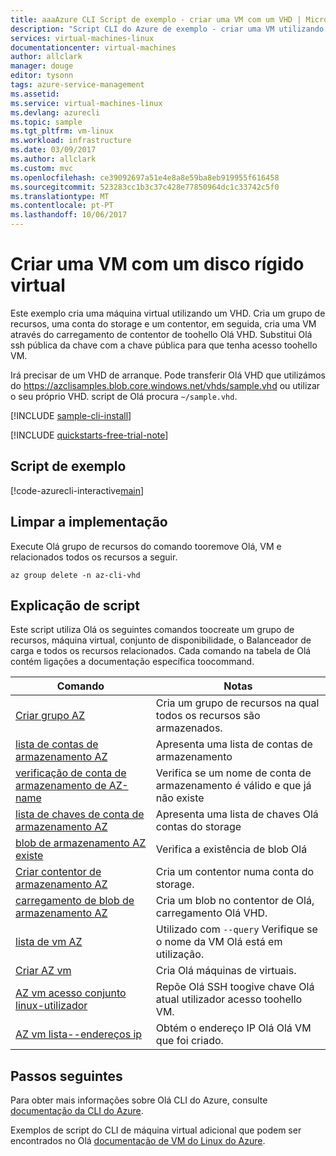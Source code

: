 ```yaml
---
title: aaaAzure CLI Script de exemplo - criar uma VM com um VHD | Microsoft Docs
description: "Script CLI do Azure de exemplo - criar uma VM utilizando um disco rígido virtual."
services: virtual-machines-linux
documentationcenter: virtual-machines
author: allclark
manager: douge
editor: tysonn
tags: azure-service-management
ms.assetid: 
ms.service: virtual-machines-linux
ms.devlang: azurecli
ms.topic: sample
ms.tgt_pltfrm: vm-linux
ms.workload: infrastructure
ms.date: 03/09/2017
ms.author: allclark
ms.custom: mvc
ms.openlocfilehash: ce39092697a51e4e8a8e59ba8eb919955f616458
ms.sourcegitcommit: 523283cc1b3c37c428e77850964dc1c33742c5f0
ms.translationtype: MT
ms.contentlocale: pt-PT
ms.lasthandoff: 10/06/2017
---
```

# <a name="create-a-vm-with-a-virtual-hard-disk"></a>Criar uma VM com um disco rígido virtual

Este exemplo cria uma máquina virtual utilizando um VHD.
Cria um grupo de recursos, uma conta do storage e um contentor, em seguida, cria uma VM através do carregamento de contentor de toohello Olá VHD.
Substitui Olá ssh pública da chave com a chave pública para que tenha acesso toohello VM.

Irá precisar de um VHD de arranque.
Pode transferir Olá VHD que utilizámos do https://azclisamples.blob.core.windows.net/vhds/sample.vhd ou utilizar o seu próprio VHD. script de Olá procura `~/sample.vhd`.

[!INCLUDE [sample-cli-install](../../../includes/sample-cli-install.md)]

[!INCLUDE [quickstarts-free-trial-note](../../../includes/quickstarts-free-trial-note.md)]

## <a name="sample-script"></a>Script de exemplo

[!code-azurecli-interactive[main](../../../cli_scripts/virtual-machine/create-vm-vhd/create-vm-vhd.sh "Create VM using a VHD")]

## <a name="clean-up-deployment"></a>Limpar a implementação 

Execute Olá grupo de recursos do comando tooremove Olá, VM e relacionados todos os recursos a seguir.

```azurecli-interactive 
az group delete -n az-cli-vhd
```

## <a name="script-explanation"></a>Explicação de script

Este script utiliza Olá os seguintes comandos toocreate um grupo de recursos, máquina virtual, conjunto de disponibilidade, o Balanceador de carga e todos os recursos relacionados. Cada comando na tabela de Olá contém ligações a documentação específica toocommand.

| Comando | Notas |
|---|---|
| [Criar grupo AZ](https://docs.microsoft.com/cli/azure/group#create) | Cria um grupo de recursos na qual todos os recursos são armazenados. |
| [lista de contas de armazenamento AZ](https://docs.microsoft.com/cli/azure/storage/account#list) | Apresenta uma lista de contas de armazenamento |
| [verificação de conta de armazenamento de AZ-name](https://docs.microsoft.com/cli/azure/storage/account#check-name) | Verifica se um nome de conta de armazenamento é válido e que já não existe |
| [lista de chaves de conta de armazenamento AZ](https://docs.microsoft.com/cli/azure/storage/account/keys#list) | Apresenta uma lista de chaves Olá contas do storage |
| [blob de armazenamento AZ existe](https://docs.microsoft.com/cli/azure/storage/blob#exists) | Verifica a existência de blob Olá |
| [Criar contentor de armazenamento AZ](https://docs.microsoft.com/cli/azure/storage/container#create) | Cria um contentor numa conta do storage. |
| [carregamento de blob de armazenamento AZ](https://docs.microsoft.com/cli/azure/storage/blob#upload) | Cria um blob no contentor de Olá, carregamento Olá VHD. |
| [lista de vm AZ](https://docs.microsoft.com/cli/azure/vm#list) | Utilizado com `--query` Verifique se o nome da VM Olá está em utilização. | 
| [Criar AZ vm](https://docs.microsoft.com/cli/azure/vm/availability-set#create) | Cria Olá máquinas de virtuais. |
| [AZ vm acesso conjunto linux-utilizador](https://docs.microsoft.com/cli/azure/vm/access#set-linux-user) | Repõe Olá SSH toogive chave Olá atual utilizador acesso toohello VM. |
| [AZ vm lista--endereços ip](https://docs.microsoft.com/cli/azure/vm#list-ip-addresses) | Obtém o endereço IP Olá Olá VM que foi criado. |

## <a name="next-steps"></a>Passos seguintes

Para obter mais informações sobre Olá CLI do Azure, consulte [documentação da CLI do Azure](https://docs.microsoft.com/cli/azure/overview).

Exemplos de script do CLI de máquina virtual adicional que podem ser encontrados no Olá [documentação de VM do Linux do Azure](../linux/cli-samples.md?toc=%2fazure%2fvirtual-machines%2flinux%2ftoc.json).
